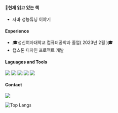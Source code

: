 
<h4>📖현재 읽고 있는 책</h4>
  <ul>
    <li>자바 성능튜닝 이야기</li>
  </ul>


<h4>Experience</h4>
  <ul>
    <li>🎓성신여자대학교 컴퓨터공학과 졸업( 2023년 2월 )🎓</li>
    <li>캡스톤 디자인 프로젝트 개발</li>
  </ul>
  
<h4>Laguages and Tools</h4>

<img src="https://img.shields.io/badge/Java-007396?style=flat-square&logo=Java&logoColor=white"/> <img src="https://img.shields.io/badge/Spring Boot-6DB33F?style=flat-square&logo=Spring Boot&logoColor=white"/> <img src="https://img.shields.io/badge/JUnit5-25A162?style=flat-square&logo=JUnit5&logoColor=white"/> <img src="https://img.shields.io/badge/MySQL-4479A1?style=flat-square&logo=MySQL&logoColor=white"/> <img src="https://img.shields.io/badge/Git-F05032?style=flat-square&logo=Git&logoColor=white"/>

<h4>Contact</h4>
<p>
<!-- <a href="https://sebin-yu.tistory.com/" target="_blank"><img src="https://img.shields.io/badge/BLOG-00B8FC?style=flat-square&logo=Apache&logoColor=white"/></a> -->
<a href="sebinyu72@gmail.com" target="_blank"><img src="https://img.shields.io/badge/sebinyu72@gmail.com-EA4335?style=flat-square&logo=Gmail&logoColor=white"/></a>
</p>


<!-- ![SebinYu's GitHub stats](https://github-readme-stats.vercel.app/api?username=SebinYu&show_icons=true&theme=dark)    -->
![Top Langs](https://github-readme-stats.vercel.app/api/top-langs/?username=SebinYu&layout=compact&theme=transparent)
<!--
**SebinYu/SebinYu** is a ✨ _special_ ✨ repository because its `README.md` (this file) appears on your GitHub profile.

Here are some ideas to get you started:

- 🔭 I’m currently working on ...
- 🌱 I’m currently learning ...
- 👯 I’m looking to collaborate on ...
- 🤔 I’m looking for help with ...
- 💬 Ask me about ...
- 📫 How to reach me: ...
- 😄 Pronouns: ...
- ⚡ Fun fact: ...

 -->
